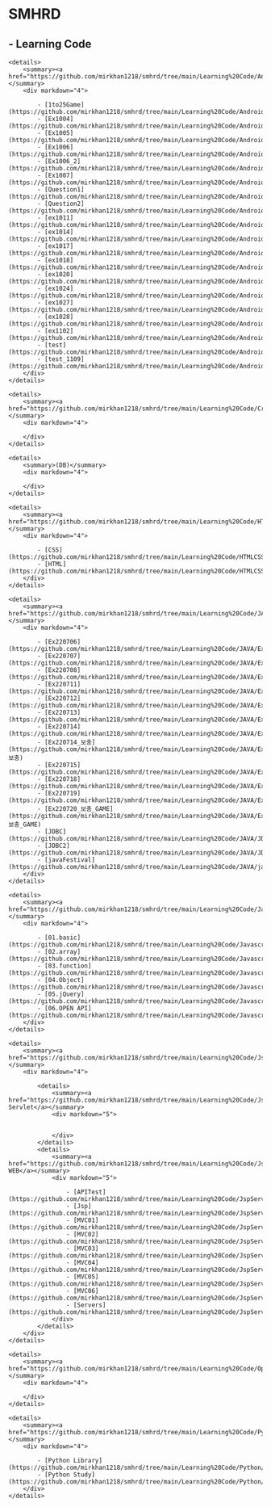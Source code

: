 # SMHRD

## - Learning Code
<div markdown="3">

    <details>
        <summary><a href="https://github.com/mirkhan1218/smhrd/tree/main/Learning%20Code/AndroidStudioProjects">AndroidStudioProjects</a></summary>
        <div markdown="4">

            - [1to25Game](https://github.com/mirkhan1218/smhrd/tree/main/Learning%20Code/AndroidStudioProjects/1to25Game)
            - [Ex1004](https://github.com/mirkhan1218/smhrd/tree/main/Learning%20Code/AndroidStudioProjects/Ex1004)
            - [Ex1005](https://github.com/mirkhan1218/smhrd/tree/main/Learning%20Code/AndroidStudioProjects/Ex10052)
            - [Ex1006](https://github.com/mirkhan1218/smhrd/tree/main/Learning%20Code/AndroidStudioProjects/Ex1006)
            - [Ex1006_2](https://github.com/mirkhan1218/smhrd/tree/main/Learning%20Code/AndroidStudioProjects/Ex1006_2)
            - [Ex1007](https://github.com/mirkhan1218/smhrd/tree/main/Learning%20Code/AndroidStudioProjects/Ex1007)
            - [Question1](https://github.com/mirkhan1218/smhrd/tree/main/Learning%20Code/AndroidStudioProjects/Question1)
            - [Question2](https://github.com/mirkhan1218/smhrd/tree/main/Learning%20Code/AndroidStudioProjects/Question2)
            - [ex1011](https://github.com/mirkhan1218/smhrd/tree/main/Learning%20Code/AndroidStudioProjects/ex1011)
            - [ex1014](https://github.com/mirkhan1218/smhrd/tree/main/Learning%20Code/AndroidStudioProjects/ex1014)
            - [ex1017](https://github.com/mirkhan1218/smhrd/tree/main/Learning%20Code/AndroidStudioProjects/ex1017)
            - [ex1018](https://github.com/mirkhan1218/smhrd/tree/main/Learning%20Code/AndroidStudioProjects/ex1018)
            - [ex1020](https://github.com/mirkhan1218/smhrd/tree/main/Learning%20Code/AndroidStudioProjects/ex1020)
            - [ex1024](https://github.com/mirkhan1218/smhrd/tree/main/Learning%20Code/AndroidStudioProjects/ex1024)
            - [ex1027](https://github.com/mirkhan1218/smhrd/tree/main/Learning%20Code/AndroidStudioProjects/ex1027)
            - [ex1028](https://github.com/mirkhan1218/smhrd/tree/main/Learning%20Code/AndroidStudioProjects/ex1028)
            - [ex1102](https://github.com/mirkhan1218/smhrd/tree/main/Learning%20Code/AndroidStudioProjects/ex1102)
            - [test](https://github.com/mirkhan1218/smhrd/tree/main/Learning%20Code/AndroidStudioProjects/test)
            - [test_1109](https://github.com/mirkhan1218/smhrd/tree/main/Learning%20Code/AndroidStudioProjects/test_1109)
        </div>
    </details>

    <details>
        <summary><a href="https://github.com/mirkhan1218/smhrd/tree/main/Learning%20Code/Crawling">Crawling</a></summary>
        <div markdown="4">

        </div>
    </details>

    <details>
        <summary>(DB)</summary>
        <div markdown="4">

        </div>
    </details>

    <details>
        <summary><a href="https://github.com/mirkhan1218/smhrd/tree/main/Learning%20Code/HTMLCSS">HTMLCSS</a></summary>
        <div markdown="4">

            - [CSS](https://github.com/mirkhan1218/smhrd/tree/main/Learning%20Code/HTMLCSS/CSS)
            - [HTML](https://github.com/mirkhan1218/smhrd/tree/main/Learning%20Code/HTMLCSS/HTML)
        </div>
    </details>

    <details>
        <summary><a href="https://github.com/mirkhan1218/smhrd/tree/main/Learning%20Code/JAVA">JAVA</a></summary>
        <div markdown="4">

            - [Ex220706](https://github.com/mirkhan1218/smhrd/tree/main/Learning%20Code/JAVA/Ex220706)
            - [Ex220707](https://github.com/mirkhan1218/smhrd/tree/main/Learning%20Code/JAVA/Ex220707)
            - [Ex220708](https://github.com/mirkhan1218/smhrd/tree/main/Learning%20Code/JAVA/Ex220708)
            - [Ex220711](https://github.com/mirkhan1218/smhrd/tree/main/Learning%20Code/JAVA/Ex220711)
            - [Ex220712](https://github.com/mirkhan1218/smhrd/tree/main/Learning%20Code/JAVA/Ex220712)
            - [Ex220713](https://github.com/mirkhan1218/smhrd/tree/main/Learning%20Code/JAVA/Ex220713)
            - [Ex220714](https://github.com/mirkhan1218/smhrd/tree/main/Learning%20Code/JAVA/Ex220714)
            - [Ex220714_보충](https://github.com/mirkhan1218/smhrd/tree/main/Learning%20Code/JAVA/Ex220714_보충)
            - [Ex220715](https://github.com/mirkhan1218/smhrd/tree/main/Learning%20Code/JAVA/Ex220715)
            - [Ex220718](https://github.com/mirkhan1218/smhrd/tree/main/Learning%20Code/JAVA/Ex220718)
            - [Ex220719](https://github.com/mirkhan1218/smhrd/tree/main/Learning%20Code/JAVA/Ex220719)
            - [Ex220720_보충_GAME](https://github.com/mirkhan1218/smhrd/tree/main/Learning%20Code/JAVA/Ex220720_보충_GAME)
            - [JDBC](https://github.com/mirkhan1218/smhrd/tree/main/Learning%20Code/JAVA/JDBC)
            - [JDBC2](https://github.com/mirkhan1218/smhrd/tree/main/Learning%20Code/JAVA/JDBC2)
            - [javaFestival](https://github.com/mirkhan1218/smhrd/tree/main/Learning%20Code/JAVA/javaFestival)
        </div>
    </details>

    <details>
        <summary><a href="https://github.com/mirkhan1218/smhrd/tree/main/Learning%20Code/Javascript">JavaSsript</a></summary>
        <div markdown="4">

            - [01.basic](https://github.com/mirkhan1218/smhrd/tree/main/Learning%20Code/Javascript/01.basic)
            - [02.array](https://github.com/mirkhan1218/smhrd/tree/main/Learning%20Code/Javascript/02.array)
            - [03.function](https://github.com/mirkhan1218/smhrd/tree/main/Learning%20Code/Javascript/03.function)
            - [04.Object](https://github.com/mirkhan1218/smhrd/tree/main/Learning%20Code/Javascript/04.Object)
            - [05.jQuery](https://github.com/mirkhan1218/smhrd/tree/main/Learning%20Code/Javascript/05.jQuery)
            - [06.OPEN API](https://github.com/mirkhan1218/smhrd/tree/main/Learning%20Code/Javascript/06.OPEN%20API)
        </div>
    </details>

    <details>
        <summary><a href="https://github.com/mirkhan1218/smhrd/tree/main/Learning%20Code/JspServlet">JspServlet</a></summary>
        <div markdown="4">

            <details>
                <summary><a href="https://github.com/mirkhan1218/smhrd/tree/main/Learning%20Code/JspServlet/Servlet">- Servlet</a></summary>
                <div markdown="5">


                </div>
            </details>
            <details>
                <summary><a href="https://github.com/mirkhan1218/smhrd/tree/main/Learning%20Code/JspServlet/Web">- WEB</a></summary>
                <div markdown="5">

                    - [APITest](https://github.com/mirkhan1218/smhrd/tree/main/Learning%20Code/JspServlet/Web/APITest)
                    - [Jsp](https://github.com/mirkhan1218/smhrd/tree/main/Learning%20Code/JspServlet/Web/Jsp)
                    - [MVC01](https://github.com/mirkhan1218/smhrd/tree/main/Learning%20Code/JspServlet/Web/MVC01)
                    - [MVC02](https://github.com/mirkhan1218/smhrd/tree/main/Learning%20Code/JspServlet/Web/MVC02)
                    - [MVC03](https://github.com/mirkhan1218/smhrd/tree/main/Learning%20Code/JspServlet/Web/MVC03)
                    - [MVC04](https://github.com/mirkhan1218/smhrd/tree/main/Learning%20Code/JspServlet/Web/MVC04)
                    - [MVC05](https://github.com/mirkhan1218/smhrd/tree/main/Learning%20Code/JspServlet/Web/MVC05)
                    - [MVC06](https://github.com/mirkhan1218/smhrd/tree/main/Learning%20Code/JspServlet/Web/MVC06)
                    - [Servers](https://github.com/mirkhan1218/smhrd/tree/main/Learning%20Code/JspServlet/Web/Servers)
                </div>
            </details>
        </div>
    </details>

    <details>
        <summary><a href="https://github.com/mirkhan1218/smhrd/tree/main/Learning%20Code/OpenCV">OpenCV</a></summary>
        <div markdown="4">

        </div>
    </details>

    <details>
        <summary><a href="https://github.com/mirkhan1218/smhrd/tree/main/Learning%20Code/Python">Python</a></summary>
        <div markdown="4">

            - [Python Library](https://github.com/mirkhan1218/smhrd/tree/main/Learning%20Code/Python/Python%20Library)
            - [Python Study](https://github.com/mirkhan1218/smhrd/tree/main/Learning%20Code/Python/Python%20Study)
        </div>
    </details>
</div>
